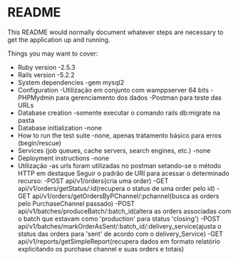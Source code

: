 # README

This README would normally document whatever steps are necessary to get the
application up and running.

Things you may want to cover:

* Ruby version
	-2.5.3
* Rails version
	-5.2.2
* System dependencies
	-gem mysql2
* Configuration
	-Utilização em conjunto com wamppserver 64 bits
	-PHPMydmin para gerenciamento dos dados
	-Postman para teste das URLs
* Database creation
	-somente executar o comando rails db:migrate na pasta
* Database initialization
	-none
* How to run the test suite
	-none, apenas tratamento básico para erros (begin/rescue)
* Services (job queues, cache servers, search engines, etc.)
	-none
* Deployment instructions
	-none
* Utilização
	-as urls foram utilizadas no postman setando-se o método HTTP em destaque
	Seguir o padrão de URI para acessar o determinado recurso:
	 -POST api/v1/orders(cria uma order)
	 -GET api/v1/orders/getStatus/:id(recupera o status de uma order pelo id)
	 -GET api/v1/orders/getOrdersByPChannel/:pchannel(busca as orders pelo PurchaseChannel passado)
	 -POST api/v1/batches/produceBatch/:batch_id(altera as orders associadas com o batch que estavam como 'production' para status 'closing')
	 -POST api/v1/batches/markOrderAsSent/:batch_id/:delivery_service(ajusta o status das orders para 'sent' de acordo com o delivery_Service)
	 -GET api/v1/reports/getSimpleReport(recupera dados em formato relatório explicitando os purchase channel e suas orders e totais)